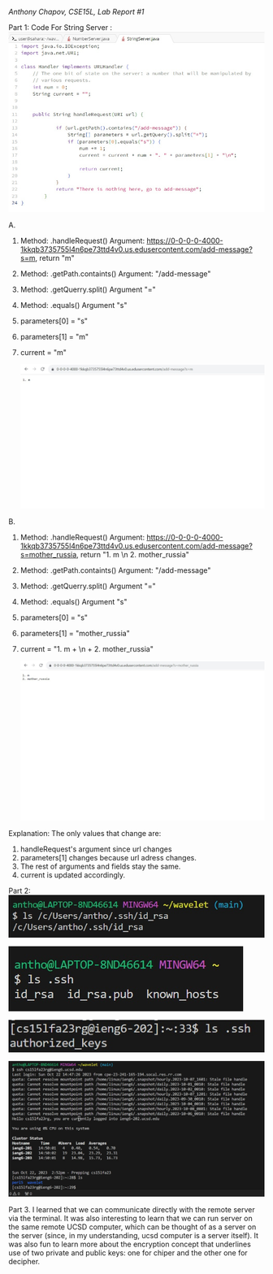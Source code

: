 _Anthony Chapov, CSE15L, Lab Report #1_

Part 1:
Code For String Server :
![StringServer](singleserver.jpg)


A.
  1. Method: .handleRequest()     Argument: https://0-0-0-0-4000-1kkqb3735755l4n6pe73ttd4v0.us.edusercontent.com/add-message?s=m, return "m"
  2. Method: .getPath.containts() Argument: "/add-message"
  3. Method: .getQuerry.split()   Argument "="
  4. Method: .equals()            Argument "s"
  5. parameters[0] = "s"
  6. parameters[1] = "m"
  7. current = "m"
     
     ![first run](scr1.jpg)
  
B.
  1. Method: .handleRequest()     Argument: https://0-0-0-0-4000-1kkqb3735755l4n6pe73ttd4v0.us.edusercontent.com/add-message?s=mother_russia, return "1. m \n 2. mother_russia"
  2. Method: .getPath.containts() Argument: "/add-message"
  3. Method: .getQuerry.split()   Argument "="
  4. Method: .equals()            Argument "s"
  5. parameters[0] = "s"
  6. parameters[1] = "mother_russia"
  7. current = "1. m + \n + 2. mother_russia"

     ![second run](scr2.jpg)

Explanation: 
The only values that change are:
 1. handleRequest's argument since url changes
 2. parameters[1] changes because url adress changes. 
 3. The rest of arguments and fields stay the same. 
 4. current is updated accordingly.

 

 

 Part 2: 
 ![private key](private.jpg)
 
 ![private key](private2.jpg)

 ![public key](public.jpg)

 ![terminal](login.jpg)
 


 Part 3. 
 I learned that we can communicate directly with the remote server via the terminal. It was also interesting to learn that we can run server on the same remote UCSD computer, which can be thought of as a server on the server (since, in my understanding, ucsd computer is a server itself). It was also fun to learn more about the encryption concept that underlines use of two private and public keys: one for chiper and the other one for decipher.  
 

